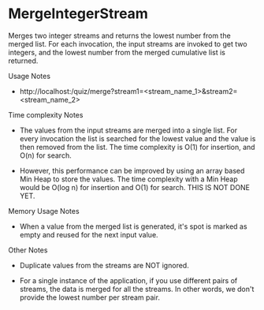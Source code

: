 # MergeIntegerStream
Merges two integer streams and returns the lowest number from the merged list. For each invocation, the input streams are invoked to get two integers, and the lowest number from the merged cumulative list is returned.

Usage Notes
- http://localhost:<port>/quiz/merge?stream1=<stream_name_1>&stream2=<stream_name_2>

Time complexity Notes
- The values from the input streams are merged into a single list. For every invocation the list is searched for the lowest value and the value is then removed from the list. The time complexity is O(1) for insertion, and O(n) for search.

- However, this performance can be improved by using an array based Min Heap to store the values. The time complexity with a Min Heap would be O(log n) for insertion and O(1) for search. THIS IS NOT DONE YET.
 
Memory Usage Notes
- When a value from the merged list is generated, it's spot is marked as empty and reused for the next input value.

Other Notes
- Duplicate values from the streams are NOT ignored.

- For a single instance of the application, if you use different pairs of streams, the data is merged for all the streams. In other words, we don't provide the lowest number per stream pair.
